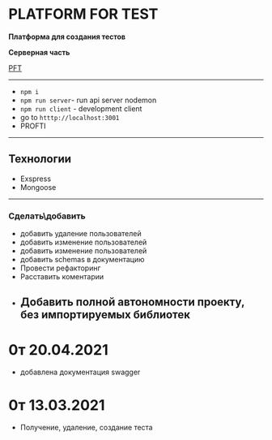 # PLATFORM FOR TEST

**Платформа для создания тестов**

**Серверная часть**

[PFT](https://pft-server.herokuapp.com/)

---

- `npm i`
- `npm run server`- run api server nodemon
- `npm run client` - development client
- go to `htttp://localhost:3001`
- PROFTI

---

## Технологии

- Exspress
- Mongoose

---

### Сделать\добавить

- добавить удаление пользователей
- добавить изменение пользователей
- добавить изменение пользователей
- добавить schemas в документацию
- Провести рефакторинг
- Расставить коментарии
- ## Добавить полной автономности проекту, без импортируемых библиотек
<!-- - [x] this is a complete item
- [ ] this is an incomplete item -->

# 0т 20.04.2021

- добавлена документация swagger

# 0т 13.03.2021

- Получение, удаление, создание теста
